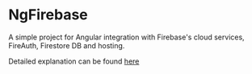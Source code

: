 # NgFirebase

A simple project for Angular integration with Firebase's cloud services, FireAuth, Firestore DB and hosting.

Detailed explanation can be found [here](https://shinumathew.medium.com/simple-angular-app-with-firebase-authentication-d903ad65007e)